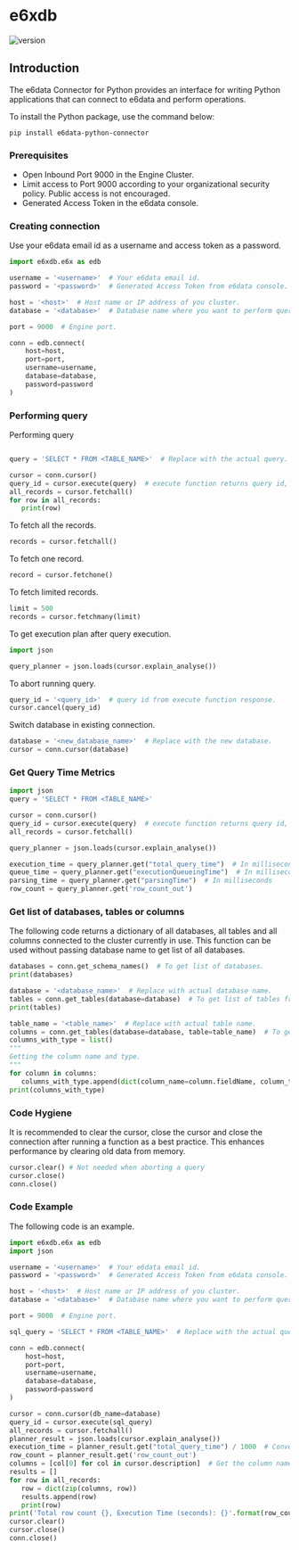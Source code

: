 # e6xdb

![version](https://img.shields.io/badge/version-1.0.0-blue.svg)

## Introduction

The e6data Connector for Python provides an interface for writing Python applications that can connect to e6data and perform operations.

To install the Python package, use the command below:
```shell
pip install e6data-python-connector
```
### Prerequisites

* Open Inbound Port 9000 in the Engine Cluster.
* Limit access to Port 9000 according to your organizational security policy. Public access is not encouraged.
* Generated Access Token in the e6data console.

### Creating connection

Use your e6data email id as a username and access token as a password.

```python
import e6xdb.e6x as edb

username = '<username>'  # Your e6data email id.
password = '<password>'  # Generated Access Token from e6data console.

host = '<host>'  # Host name or IP address of you cluster.
database = '<database>'  # Database name where you want to perform query.

port = 9000  # Engine port.

conn = edb.connect(
    host=host,
    port=port,
    username=username,
    database=database,
    password=password
)
```

### Performing query
Performing query

```python

query = 'SELECT * FROM <TABLE_NAME>'  # Replace with the actual query.

cursor = conn.cursor()
query_id = cursor.execute(query)  # execute function returns query id, can be use for aborting the query.
all_records = cursor.fetchall()
for row in all_records:
   print(row)
```

To fetch all the records.
```python
records = cursor.fetchall()
```

To fetch one record.
```python
record = cursor.fetchone()
```

To fetch limited records.
```python
limit = 500
records = cursor.fetchmany(limit)
```

To get execution plan after query execution.
```python
import json

query_planner = json.loads(cursor.explain_analyse())
```

To abort running query.
```python
query_id = '<query_id>'  # query id from execute function response.
cursor.cancel(query_id)
```

Switch database in existing connection.
```python
database = '<new_database_name>'  # Replace with the new database.
cursor = conn.cursor(database)
```

### Get Query Time Metrics
```python
import json
query = 'SELECT * FROM <TABLE_NAME>'

cursor = conn.cursor()
query_id = cursor.execute(query)  # execute function returns query id, can be use for aborting th query.
all_records = cursor.fetchall()

query_planner = json.loads(cursor.explain_analyse())

execution_time = query_planner.get("total_query_time")  # In milliseconds
queue_time = query_planner.get("executionQueueingTime")  # In milliseconds
parsing_time = query_planner.get("parsingTime")  # In milliseconds
row_count = query_planner.get('row_count_out')
```

### Get list of databases, tables or columns
The following code returns a dictionary of all databases, all tables and all columns connected to the cluster currently in use.
This function can be used without passing database name to get list of all databases.

```python
databases = conn.get_schema_names()  # To get list of databases.
print(databases)

database = '<database_name>'  # Replace with actual database name.
tables = conn.get_tables(database=database)  # To get list of tables from a database.
print(tables)

table_name = '<table_name>'  # Replace with actual table name.
columns = conn.get_tables(database=database, table=table_name)  # To get the list of columns from a table.
columns_with_type = list()
"""
Getting the column name and type.
"""
for column in columns:
   columns_with_type.append(dict(column_name=column.fieldName, column_type=column.fieldType))
print(columns_with_type)
```

### Code Hygiene
It is recommended to clear the cursor, close the cursor and close the connection after running a function as a best practice. 
This enhances performance by clearing old data from memory.

```python
cursor.clear() # Not needed when aborting a query
cursor.close()
conn.close()
```

### Code Example
The following code is an example.
```python
import e6xdb.e6x as edb
import json

username = '<username>'  # Your e6data email id.
password = '<password>'  # Generated Access Token from e6data console.

host = '<host>'  # Host name or IP address of you cluster.
database = '<database>'  # Database name where you want to perform query.

port = 9000  # Engine port.

sql_query = 'SELECT * FROM <TABLE_NAME>'  # Replace with the actual query.

conn = edb.connect(
    host=host,
    port=port,
    username=username,
    database=database,
    password=password
)

cursor = conn.cursor(db_name=database)
query_id = cursor.execute(sql_query)
all_records = cursor.fetchall()
planner_result = json.loads(cursor.explain_analyse())
execution_time = planner_result.get("total_query_time") / 1000  # Converting into seconds.
row_count = planner_result.get('row_count_out')
columns = [col[0] for col in cursor.description]  # Get the column names and merge with the records.
results = []
for row in all_records:
   row = dict(zip(columns, row))
   results.append(row)
   print(row)
print('Total row count {}, Execution Time (seconds): {}'.format(row_count, execution_time))
cursor.clear()
cursor.close()
conn.close()
```
